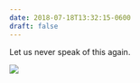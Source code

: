```yaml
---
date: 2018-07-18T13:32:15-0600
draft: false
---
```


Let us never speak of this again.

![](/images/2018/317257196a.jpg)


